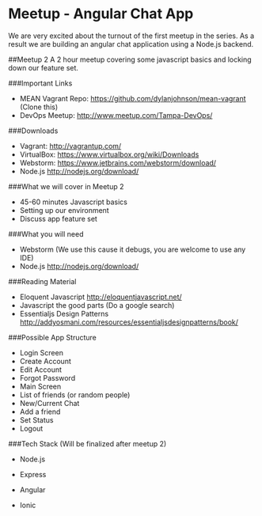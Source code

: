Meetup - Angular Chat App
=======================

We are very excited about the turnout of the first meetup in the series. As a result we are building an angular chat application using a Node.js backend.

##Meetup 2
A 2 hour meetup covering some javascript basics and locking down our feature set.

###Important Links
- MEAN Vagrant Repo: https://github.com/dylanjohnson/mean-vagrant (Clone this)
- DevOps Meetup: http://www.meetup.com/Tampa-DevOps/

###Downloads
- Vagrant: http://vagrantup.com/
- VirtualBox: https://www.virtualbox.org/wiki/Downloads
- Webstorm: https://www.jetbrains.com/webstorm/download/
- Node.js http://nodejs.org/download/

###What we will cover in Meetup 2
- 45-60 minutes Javascript basics
- Setting up our environment
- Discuss app feature set

###What you will need
- Webstorm (We use this cause it debugs, you are welcome to use any IDE)
- Node.js http://nodejs.org/download/

###Reading Material
- Eloquent Javascript http://eloquentjavascript.net/
- Javascript the good parts (Do a google search)
- Essentialjs Design Patterns http://addyosmani.com/resources/essentialjsdesignpatterns/book/

###Possible App Structure
- Login Screen
- Create Account
- Edit Account
- Forgot Password
- Main Screen
 - List of friends (or random people)
 - New/Current Chat
 - Add a friend
 - Set Status
- Logout

###Tech Stack (Will be finalized after meetup 2)
- Node.js
 - Express

- Angular
 - Ionic
